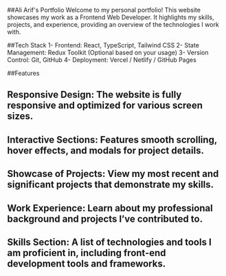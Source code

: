 ##Ali Arif's Portfolio
Welcome to my personal portfolio! This website showcases my work as a Frontend Web Developer. It highlights my skills, projects, and experience, providing an overview of the technologies I work with.

##Tech Stack
1- Frontend: React, TypeScript, Tailwind CSS
2- State Management: Redux Toolkit (Optional based on your usage)
3- Version Control: Git, GitHub
4- Deployment: Vercel / Netlify / GitHub Pages

##Features
## Responsive Design: The website is fully responsive and optimized for various screen sizes.
## Interactive Sections: Features smooth scrolling, hover effects, and modals for project details.
## Showcase of Projects: View my most recent and significant projects that demonstrate my skills.
## Work Experience: Learn about my professional background and projects I’ve contributed to.
## Skills Section: A list of technologies and tools I am proficient in, including front-end development tools and frameworks.
